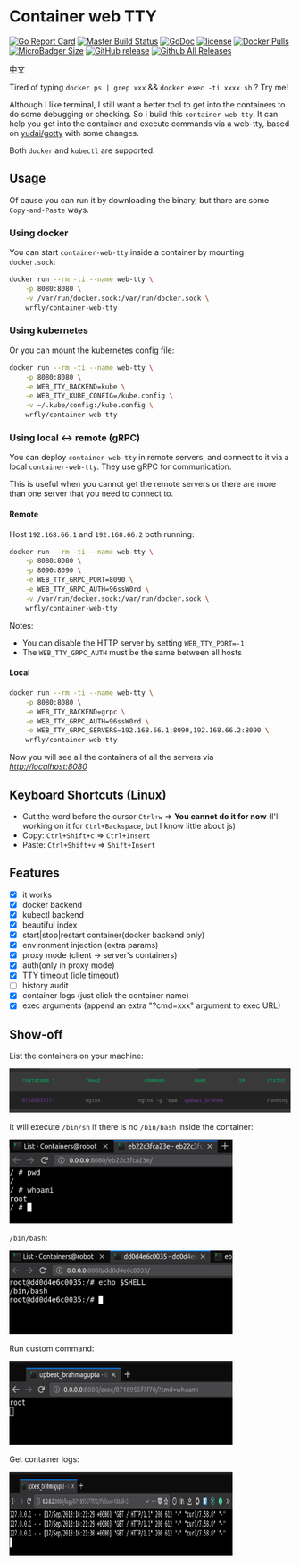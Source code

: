 # Container web TTY

[![Go Report Card](https://goreportcard.com/badge/github.com/wrfly/container-web-tty)](https://goreportcard.com/report/github.com/wrfly/container-web-tty)
[![Master Build Status](https://travis-ci.org/wrfly/container-web-tty.svg?branch=master)](https://travis-ci.org/wrfly/container-web-tty)
[![GoDoc](https://godoc.org/github.com/wrfly/container-web-tty?status.svg)](https://godoc.org/github.com/wrfly/container-web-tty)
[![license](https://img.shields.io/github/license/wrfly/container-web-tty.svg)](https://github.com/wrfly/container-web-tty/blob/master/LICENSE)
[![Docker Pulls](https://img.shields.io/docker/pulls/wrfly/container-web-tty.svg)](https://hub.docker.com/r/wrfly/container-web-tty)
[![MicroBadger Size](https://img.shields.io/microbadger/image-size/wrfly/container-web-tty.svg)](https://hub.docker.com/r/wrfly/container-web-tty)
[![GitHub release](https://img.shields.io/github/release/wrfly/container-web-tty.svg)](https://github.com/wrfly/container-web-tty/releases)
[![Github All Releases](https://img.shields.io/github/downloads/wrfly/container-web-tty/total.svg)](https://github.com/wrfly/container-web-tty/releases)

[中文](README.ZH.md)

Tired of typing `docker ps | grep xxx` && `docker exec -ti xxxx sh` ? Try me!

Although I like terminal, I still want a better tool to get into the containers to do some debugging or checking.
So I build this `container-web-tty`. It can help you get into the container and execute commands via a web-tty,
based on [yudai/gotty](https://github.com/yudai/gotty) with some changes.

Both `docker` and `kubectl` are supported.

## Usage

Of cause you can run it by downloading the binary, but thare are some
`Copy-and-Paste` ways.

### Using docker

You can start `container-web-tty` inside a container by mounting `docker.sock`:

```bash
docker run --rm -ti --name web-tty \
    -p 8080:8080 \
    -v /var/run/docker.sock:/var/run/docker.sock \
    wrfly/container-web-tty
```

### Using kubernetes

Or you can mount the kubernetes config file:

```bash
docker run --rm -ti --name web-tty \
    -p 8080:8080 \
    -e WEB_TTY_BACKEND=kube \
    -e WEB_TTY_KUBE_CONFIG=/kube.config \
    -v ~/.kube/config:/kube.config \
    wrfly/container-web-tty
```

### Using local <-> remote (gRPC)

You can deploy `container-web-tty` in remote servers, and connect
to it via a local `container-web-tty`. They use gRPC for communication.

This is useful when you cannot get the remote servers or there are more
than one server that you need to connect to.

#### Remote

Host `192.168.66.1` and `192.168.66.2` both running:

```bash
docker run --rm -ti --name web-tty \
    -p 8080:8080 \
    -p 8090:8090 \
    -e WEB_TTY_GRPC_PORT=8090 \
    -e WEB_TTY_GRPC_AUTH=96ssW0rd \
    -v /var/run/docker.sock:/var/run/docker.sock \
    wrfly/container-web-tty
```

Notes:

- You can disable the HTTP server by setting `WEB_TTY_PORT=-1`
- The `WEB_TTY_GRPC_AUTH` must be the same between all hosts

#### Local

```bash
docker run --rm -ti --name web-tty \
    -p 8080:8080 \
    -e WEB_TTY_BACKEND=grpc \
    -e WEB_TTY_GRPC_AUTH=96ssW0rd \
    -e WEB_TTY_GRPC_SERVERS=192.168.66.1:8090,192.168.66.2:8090 \
    wrfly/container-web-tty
```

Now you will see all the containers of all the servers via *<http://localhost:8080>*

## Keyboard Shortcuts (Linux)

- Cut the word before the cursor `Ctrl+w` => **You cannot do it for now** (I'll working on it for `Ctrl+Backspace`, but I know little about js)
- Copy:  `Ctrl+Shift+c` => `Ctrl+Insert`
- Paste: `Ctrl+Shift+v` => `Shift+Insert`

## Features

- [x] it works
- [x] docker backend
- [x] kubectl backend
- [x] beautiful index
- [x] start|stop|restart container(docker backend only)
- [x] environment injection (extra params)
- [x] proxy mode (client -> server's containers)
- [x] auth(only in proxy mode)
- [x] TTY timeout (idle timeout)
- [ ] history audit
- [x] container logs (just click the container name)
- [x] exec arguments (append an extra "?cmd=xxx" argument to exec URL)

## Show-off

List the containers on your machine:

![list](images/list.png)

It will execute `/bin/sh` if there is no `/bin/bash` inside the container:

<img src="images/sh.png" width="400" height="150">

`/bin/bash`:

<img src="images/bash.png" width="400" height="150">

Run custom command:

<img src="images/cmd.png" width="400" height="150">

Get container logs:

<img src="images/logs.png" width="400" height="150">